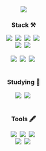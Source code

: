 <div align="center">
  <img src="https://i.pinimg.com/originals/e9/b0/b7/e9b0b7cf7c68c596b090f14167ba2bd8.gif" />
</div>

<!--내용 부분-->
<h3 align="center">Stack ⚒️</h3>

<div align="center">
  <img src="https://img.shields.io/badge/REACT-0088CC.svg?style=for-the-badge&logo=react&logoColor=white" />&nbsp
  <img src="https://img.shields.io/badge/TYPESCRIPT-3178C6.svg?style=for-the-badge&logo=typescript&logoColor=white" />&nbsp
  <img src="https://img.shields.io/badge/GRAPHQL-E10098.svg?style=for-the-badge&logo=graphql&logoColor=white" />&nbsp
  <img src="https://img.shields.io/badge/REDUX-764ABC.svg?style=for-the-badge&logo=redux&logoColor=white" />&nbsp
</div>

<div align="center">
  <img src="https://img.shields.io/badge/STYLED--COMPONENTS-DB7093?style=for-the-badge&logo=styled-components&logoColor=ffd35b" />&nbsp
  <img src="https://img.shields.io/badge/TAILWINDCSS-06B6D4.svg?style=for-the-badge&logo=tailwind-css&logoColor=white" />&nbsp
</div>

<br>

<div align="center">
  <img src="https://img.shields.io/badge/DJANGO-092E20?style=for-the-badge&logo=django&logoColor=white" />&nbsp
  <img src="https://img.shields.io/badge/MYSQL-4479A1.svg?style=for-the-badge&logo=mysql&logoColor=white" />&nbsp
    <img src="https://img.shields.io/badge/SWAGGER-85EA2D.svg?style=for-the-badge&logo=swagger&logoColor=white" />&nbsp
</div>

<br>

<h3 align="center">Studying 📑</h3>
<div align="center">
  <img src="https://img.shields.io/badge/REACT%20QUERY-FF4154?style=for-the-badge&logo=react%20query&logoColor=white" />&nbsp
  <img src="https://img.shields.io/badge/NEXT.JS-000000?style=for-the-badge&logo=Next.js&logoColor=white" />&nbsp
</div>

<br>

<h3 align="center">Tools 🖋️</h3>
<div align="center">
  <img src="https://img.shields.io/badge/GIT-F05033.svg?style=for-the-badge&logo=git&logoColor=white" />&nbsp
  <img src="https://img.shields.io/badge/GITHUB-181717.svg?style=for-the-badge&logo=github&logoColor=white" />&nbsp
  <img src="https://img.shields.io/badge/NOTION-F3F3F3.svg?style=for-the-badge&logo=notion&logoColor=black" />&nbsp
</div>

<div align="center">
  <img src="https://img.shields.io/badge/ADOBE%20PHOTOSHOP-31A8FF.svg?style=for-the-badge&logo=adobe%20photoshop&logoColor=white" />&nbsp
  <img src="https://img.shields.io/badge/FIGMA-EF7D6D.svg?style=for-the-badge&logo=figma&logoColor=white" />&nbsp
</div>
